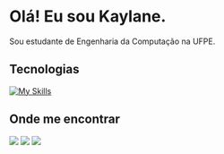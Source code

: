 # Olá! Eu sou Kaylane.
Sou estudante de Engenharia da Computação na UFPE.

## Tecnologias
[![My Skills](https://skillicons.dev/icons?i=c,cpp,cs,java,unity,python,git&theme=dark)](https://skillicons.dev)

## Onde me encontrar
<div>
  <a href="https://www.instagram.com/kaylanelira/" target="_blank"><img src="https://img.shields.io/badge/Instagram-E4405F?style=for-the-badge&logo=instagram&logoColor=white" target="_blank"></a>
  <a href="mailto:kaylaneglira@gmail.com"><img src="https://img.shields.io/badge/-Gmail-%23333?style=for-the-badge&logo=gmail&logoColor=white" target="_blank"></a>
  <a href="https://www.linkedin.com/in/kaylanelira/"><img src="https://img.shields.io/badge/LinkedIn-0077B5?style=for-the-badge&logo=linkedin&logoColor=white" target="_blank"></a>
</div>
